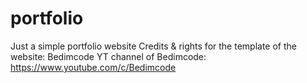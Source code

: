 # portfolio
Just a simple portfolio website
Credits & rights for the template of the website: Bedimcode
  YT channel of Bedimcode: https://www.youtube.com/c/Bedimcode

